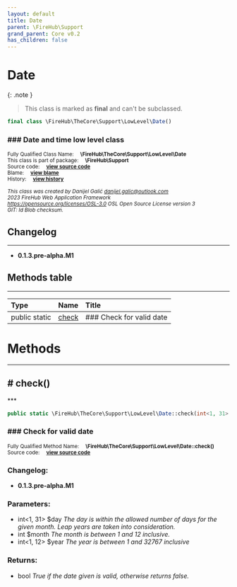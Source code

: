 ```yaml
---
layout: default
title: Date
parent: \FireHub\Support
grand_parent: Core v0.2
has_children: false
---
```


<link rel="stylesheet" type="text/css" href="/css/style.css" />

# Date

{: .note }
> This class is marked as **final** and can't be subclassed.


```php
final class \FireHub\TheCore\Support\LowLevel\Date()
```

### ### Date and time low level class

<sub>Fully Qualified Class Name:  **\FireHub\TheCore\Support\LowLevel\Date**</sub><br>
<sub>This class is part of package:  **\FireHub\Support**</sub><br>
<sub>Source code:  **[view source code](https://github.com/The-FireHub-Project/Core/blob/v1.0/src/support/lowlevel/firehub.Date.php#L32)**</sub><br>
<sub>Blame:  **[view blame](https://github.com/The-FireHub-Project/Core/blame/v1.0/src/support/lowlevel/firehub.Date.php)**</sub><br>
<sub>History:  **[view history](https://github.com/The-FireHub-Project/Core/commits/v1.0/src/support/lowlevel/firehub.Date.php)**</sub><br>

<sub>_This class was created by Danijel Galić <danijel.galic@outlook.com>_</sub><br>
<sub>_2023 FireHub Web Application Framework_</sub><br>
<sub>_<https://opensource.org/licenses/OSL-3.0> OSL Open Source License version 3_</sub><br>
<sub>_GIT: $Id$ Blob checksum._</sub><br>

## Changelog
***

* **0.1.3.pre-alpha.M1** 


## Methods table
***

| Type  | Name  | Title |
| :---  | :---  | :---  |
|public static |<a href="#check()">check</a>|### Check for valid date|


# Methods
***


<h2><a name="check()"># check()</a></h2>
***

```php
public static \FireHub\TheCore\Support\LowLevel\Date::check(int<1, 31> $day, int $month, int<1, 12> $year):bool
```

### ### Check for valid date

<sub>Fully Qualified Method Name:  **\FireHub\TheCore\Support\LowLevel\Date::check()**</sub><br>
<sub>Source code:  **[view source code](https://github.com/The-FireHub-Project/Core/blob/v1.0/src/support/lowlevel/firehub.Date.php#L50)**</sub><br>

### Changelog:

* **0.1.3.pre-alpha.M1** 

### Parameters:

* int&lt;1, 31&gt; $day _The day is within the allowed number of days for the given month. Leap years are taken into consideration._
* int $month _The month is between 1 and 12 inclusive._
* int&lt;1, 12&gt; $year _The year is between 1 and 32767 inclusive_

### Returns:

* bool _True if the date given is valid, otherwise returns false._


